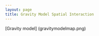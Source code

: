 ```yaml
---
layout: page
title: Gravity Model Spatial Interaction
---
```


[Gravity model] (gravitymodelmap.png)
